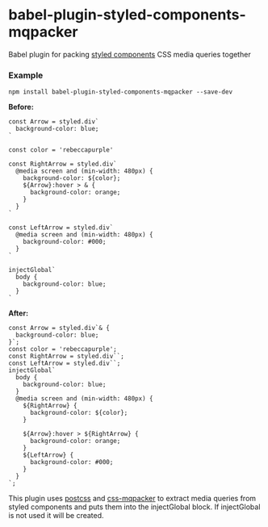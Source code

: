 # babel-plugin-styled-components-mqpacker

Babel plugin for packing [styled components](https://github.com/styled-components/styled-components) CSS media queries together

### Example
```
npm install babel-plugin-styled-components-mqpacker --save-dev
```

**Before:**
```
const Arrow = styled.div`
  background-color: blue;
`

const color = 'rebeccapurple'

const RightArrow = styled.div`
  @media screen and (min-width: 480px) {
    background-color: ${color};
    ${Arrow}:hover > & {
      background-color: orange;
    }
  }
`

const LeftArrow = styled.div`
  @media screen and (min-width: 480px) {
    background-color: #000;
  }
`

injectGlobal`
  body {
    background-color: blue;
  }
`
```

**After:**
```
const Arrow = styled.div`& {
  background-color: blue;
}`;
const color = 'rebeccapurple';
const RightArrow = styled.div``;
const LeftArrow = styled.div``;
injectGlobal`
  body {
    background-color: blue;
  }
  @media screen and (min-width: 480px) {
    ${RightArrow} {
      background-color: ${color};
    }

    ${Arrow}:hover > ${RightArrow} {
      background-color: orange;
    }
    ${LeftArrow} {
      background-color: #000;
    }
  }
`;
```

This plugin uses [postcss](https://github.com/postcss/postcss) and [css-mqpacker](https://github.com/hail2u/node-css-mqpacker) to extract media queries from styled components and puts them into the injectGlobal block. If injectGlobal is not used it will be created.
